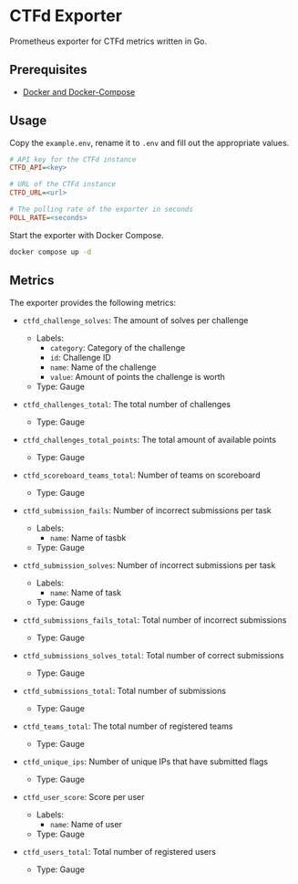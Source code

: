 # CTFd Exporter

Prometheus exporter for CTFd metrics written in Go.


## Prerequisites

* [Docker and Docker-Compose](https://docs.docker.com/get-docker/)

## Usage

Copy the `example.env`, rename it to `.env` and fill out the appropriate values.

``` ini
# API key for the CTFd instance
CTFD_API=<key>

# URL of the CTFd instance
CTFD_URL=<url>

# The polling rate of the exporter in seconds
POLL_RATE=<seconds>
```

Start the exporter with Docker Compose.

``` bash
docker compose up -d
```

## Metrics

The exporter provides the following metrics:

* `ctfd_challenge_solves`: The amount of solves per challenge
  * Labels:
    * `category`: Category of the challenge
    * `id`: Challenge ID
    * `name`: Name of the challenge
    * `value`: Amount of points the challenge is worth
  * Type: Gauge

* `ctfd_challenges_total`: The total number of challenges
  * Type: Gauge

* `ctfd_challenges_total_points`: The total amount of available points
  * Type: Gauge

* `ctfd_scoreboard_teams_total`: Number of teams on scoreboard
  * Type: Gauge

* `ctfd_submission_fails`: Number of incorrect submissions per task
  * Labels:
    * `name`: Name of tasbk
  * Type: Gauge

* `ctfd_submission_solves`: Number of incorrect submissions per task
  * Labels:
    * `name`: Name of task
  * Type: Gauge

* `ctfd_submissions_fails_total`: Total number of incorrect submissions
  * Type: Gauge

* `ctfd_submissions_solves_total`: Total number of correct submissions
  * Type: Gauge

* `ctfd_submissions_total`: Total number of submissions
  * Type: Gauge

* `ctfd_teams_total`: The total number of registered teams
  * Type: Gauge

* `ctfd_unique_ips`: Number of unique IPs that have submitted flags
  * Type: Gauge

* `ctfd_user_score`: Score per user
  * Labels:
    * `name`: Name of user
  * Type: Gauge

* `ctfd_users_total`: Total number of registered users
  * Type: Gauge
